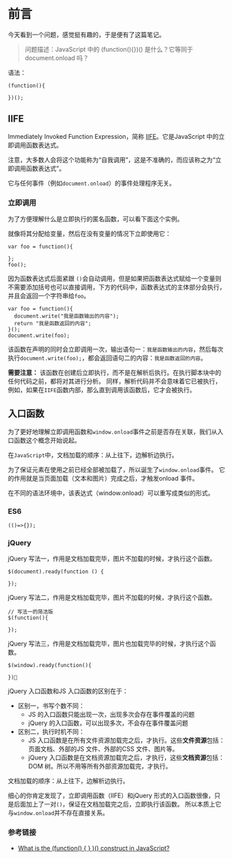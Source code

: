 # 前言
今天看到一个问题，感觉挺有趣的，于是便有了这篇笔记。

> 问题描述：JavaScript 中的 (function(){})() 是什么？它等同于 document.onload 吗？

语法：
```
(function(){

})();
```

## IIFE
Immediately Invoked Function Expression，简称 [IIFE](http://benalman.com/news/2010/11/immediately-invoked-function-expression/)。它是JavaScript 中的立即调用函数表达式。

注意，大多数人会将这个功能称为“自我调用”，这是不准确的，而应该称之为“立即调用函数表达式”。

它与任何事件（例如`document.onload`）的事件处理程序无关。

### 立即调用
为了方便理解什么是立即执行的匿名函数，可以看下面这个实例。

就像将其分配给变量，然后在没有变量的情况下立即使用它：
```
var foo = function(){

};
foo();
```
因为函数表达式后面紧跟 `()`会自动调用，但是如果把函数表达式赋给一个变量则不需要添加括号也可以直接调用，下方的代码中，函数表达式的主体部分会执行，并且会返回一个字符串给`foo`。

```
var foo = function(){
  document.write("我是函数输出的内容");
  return "我是函数返回的内容";
}();
document.write(foo);
```

该函数在声明的同时会立即调用一次，输出语句一：`我是函数输出的内容`，然后每次执行`document.write(foo);`，都会返回语句二的内容：`我是函数返回的内容`。

**需要注意：**
该函数在创建后立即执行，而不是在解析后执行。在执行脚本块中的任何代码之前，都将对其进行分析。
同样，解析代码并不会意味着它已被执行，例如，如果在`IIFE`函数内部，那么直到调用该函数后，它才会被执行。

## 入口函数
为了更好地理解立即调用函数和`window.onload`事件之前是否存在关联，我们从入口函数这个概念开始说起。

在`JavaScript`中，文档加载的顺序：从上往下，边解析边执行。

为了保证元素在使用之前已经全部被加载了，所以诞生了`window.onload`事件。
它的作用就是当页面加载（文本和图片）完成之后，才触发onload 事件。

在不同的语法环境中，该表达式（window.onload）可以重写成类似的形式。
### ES6 
```
(()=>{});
```

### jQuery 
jQuery 写法一，作用是文档加载完毕，图片不加载的时候，才执行这个函数。
```
$(document).ready(function () {
 
});
```

jQuery 写法二，作用是文档加载完毕，图片不加载的时候，才执行这个函数。
```
// 写法一的简洁版
$(function(){

});
```

jQuery 写法三，作用是文档加载完毕，图片也加载完毕的时候，才执行这个函数。
```
$(window).ready(function(){
  
})
```

jQuery 入口函数和JS 入口函数的区别在于：
* 区别一，书写个数不同：
  * JS 的入口函数只能出现一次，出现多次会存在事件覆盖的问题
  * jQuery 的入口函数，可以出现多次，不会存在事件覆盖问题
* 区别二，执行时机不同：
  * JS  入口函数是在所有文件资源加载完之后，才执行。这些**文件资源**包括：页面文档、外部的JS 文件、外部的CSS 文件、图片等。
  * jQuery 入口函数是在文档资源加载完之后，才执行，这些**文档资源**包括：DOM 树。所以不用等所有外部资源加载完，才执行。
  
文档加载的顺序：从上往下，边解析边执行。

细心的你肯定发现了，立即调用函数（IIFE）和jQuery 形式的入口函数很像，只是后面加上了一对`()`，保证在文档加载完之后，立即执行该函数。
所以本质上它与`window.onload`并不存在直接关系。

### 参考链接
* [What is the (function() { } )() construct in JavaScript?](https://stackoverflow.com/questions/8228281/what-is-the-function-construct-in-javascript)